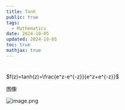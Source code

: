 ```yaml
---
title: Tanh
public: true
tags:
  - Mathematics
date: 2024-10-05
updated: 2024-10-05
toc: true
mathjax: true
---
```


#

$f(z)=tanh(z)=\frac{e^z-e^{-z}}{e^z+e^{-z}}$


图像

![image.png](/assets/image_1723988107234_0.png)
